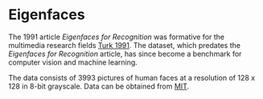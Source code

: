 # Eigenfaces

The 1991 article *Eigenfaces for Recognition* was formative for the multimedia research fields [Turk 1991](http://www.face-rec.org/algorithms/pca/jcn.pdf). The dataset, which predates the *Eigenfaces for Recognition* article, has since become a benchmark for computer vision and machine learning.


The data consists of 3993 pictures of human faces at a resolution of 128 x 128 in 8-bit grayscale. Data can be obtained from [MIT](http://courses.media.mit.edu/2004fall/mas622j/04.projects/faces/).